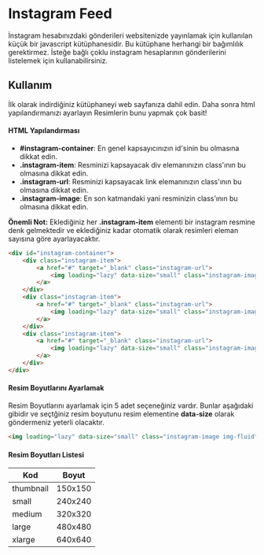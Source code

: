 # Instagram Feed
İnstagram hesabınızdaki gönderileri websitenizde yayınlamak için kullanılan küçük bir javascript kütüphanesidir. Bu kütüphane herhangi bir bağımlılık gerektirmez. İsteğe bağlı çoklu instagram hesaplarının gönderilerini listelemek için kullanabilirsiniz.


## Kullanım
İlk olarak indirdiğiniz kütüphaneyi web sayfanıza dahil edin. Daha sonra html yapılandırmanızı ayarlayın Resimlerin  bunu yapmak çok basit! 

#### HTML Yapılandırması
* **#instagram-container**: En genel kapsayıcınızın id'sinin bu olmasına dikkat edin. 
* **.instagram-item**: Resminizi kapsayacak div elemanınızın class'ının bu olmasına dikkat edin.  
* **.instagram-url**: Resminizi kapsayacak link elemanınızın class'ının bu olmasına dikkat edin.  
* **.instagram-image**: En son katmandaki yani resminizin class'ının bu olmasına dikkat edin.  

**Önemli Not:** Eklediğiniz her **.instagram-item** elementi bir instagram resmine denk gelmektedir ve eklediğiniz kadar otomatik olarak resimleri eleman sayısına göre ayarlayacaktır.

```html
<div id="instagram-container">
    <div class="instagram-item">
        <a href="#" target="_blank" class="instagram-url">
            <img loading="lazy" data-size="small" class="instagram-image img-fluid">
        </a>
    </div>
    <div class="instagram-item">
        <a href="#" target="_blank" class="instagram-url">
            <img loading="lazy" data-size="small" class="instagram-image img-fluid">
        </a>
    </div>
    <div class="instagram-item">
        <a href="#" target="_blank" class="instagram-url">
            <img loading="lazy" data-size="small" class="instagram-image img-fluid">
        </a>
    </div>
</div>
```

#### Resim Boyutlarını Ayarlamak
Resim Boyutlarını ayarlamak için 5 adet seçeneğiniz vardır. Bunlar aşağıdaki gibidir ve seçtğiniz resim boyutunu resim elementine **data-size** olarak göndermeniz yeterli olacaktır.
```html
<img loading="lazy" data-size="small" class="instagram-image img-fluid">
```

#### Resim Boyutları Listesi
<table width="100%">
    <thead>
        <th>Kod</th>
        <th>Boyut</th>
    </thead>
    <tbody>
        <tr>
        	<td>thumbnail</td>
        	<td>150x150</td>
        </tr>
        <tr>
        	<td>small</td>
        	<td>240x240</td>
        </tr>
        <tr>
        	<td>medium</td>
        	<td>320x320</td>
        </tr>
        <tr>
        	<td>large</td>
        	<td>480x480</td>
        </tr>
        <tr>
        	<td>xlarge</td>
        	<td>640x640</td>
        </tr>
    </tbody>
</table>
